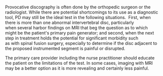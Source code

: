Provocative discography is often done by the orthopedic surgeon or the radiologist. While there are potential shortcomings to its use as a diagnostic tool, PD may still be the ideal test in the following situations.  First, when there is more than one abnormal intervertebral disc, particularly when several harbor findings on MRI that beg the question as to which might be the patient's primary pain generator; and second, when the next step in treatment holds the potential for significant morbidity such as with spinal fusion surgery, especially to determine if the disc adjacent to the proposed instrumented segment is painful or disrupted.

The primary care provider including the nurse practitioner should educate the patient on the limitations of the test. In some cases, imaging with MRI may be a better option as it is more revealing and certainly less painful.